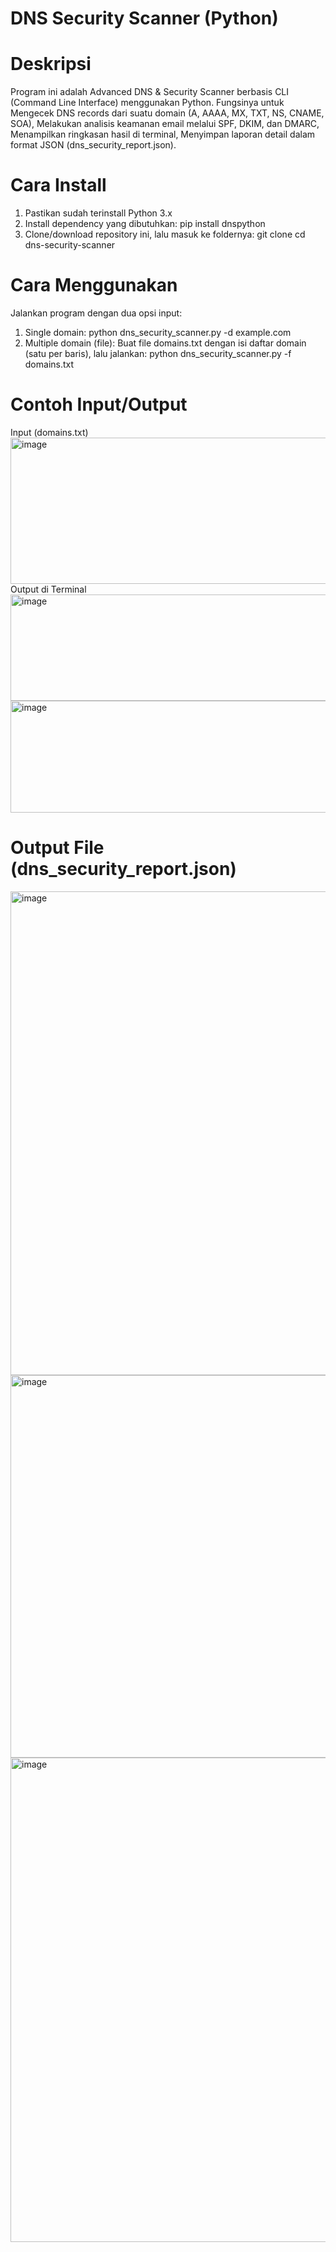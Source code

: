 # DNS Security Scanner (Python)

# Deskripsi
Program ini adalah Advanced DNS & Security Scanner berbasis CLI (Command Line Interface) menggunakan Python.
Fungsinya untuk Mengecek DNS records dari suatu domain (A, AAAA, MX, TXT, NS, CNAME, SOA), Melakukan analisis keamanan email melalui SPF, DKIM, dan DMARC,
Menampilkan ringkasan hasil di terminal, Menyimpan laporan detail dalam format JSON (dns_security_report.json).
# Cara Install
1. Pastikan sudah terinstall Python 3.x
2. Install dependency yang dibutuhkan:
   pip install dnspython
3. Clone/download repository ini, lalu masuk ke foldernya:
   git clone <url-repo>
   cd dns-security-scanner
# Cara Menggunakan
Jalankan program dengan dua opsi input:
1. Single domain:
   python dns_security_scanner.py -d example.com
2. Multiple domain (file):
   Buat file domains.txt dengan isi daftar domain (satu per baris), lalu jalankan:
   python dns_security_scanner.py -f domains.txt
# Contoh Input/Output
Input (domains.txt)
<img width="1307" height="234" alt="image" src="https://github.com/user-attachments/assets/cd8d995a-9ffe-4c44-bace-f3df46f99d9b" />
Output di Terminal
<img width="683" height="170" alt="image" src="https://github.com/user-attachments/assets/4b9d197c-9ac3-4dd6-9ca2-235ac5d7db0e" />
<img width="683" height="179" alt="image" src="https://github.com/user-attachments/assets/192f855a-eca0-4993-a725-c2609f4c03ab" />
# Output File (dns_security_report.json)
<img width="1389" height="774" alt="image" src="https://github.com/user-attachments/assets/9c9483f1-8bb5-4b0c-95ad-91ac1f8461e0" />
<img width="1372" height="612" alt="image" src="https://github.com/user-attachments/assets/72cfba52-45a1-4444-b3b2-211094a59c2b" />
<img width="1372" height="775" alt="image" src="https://github.com/user-attachments/assets/d485b254-fa78-47f8-a095-0965b6a8cffc" />





